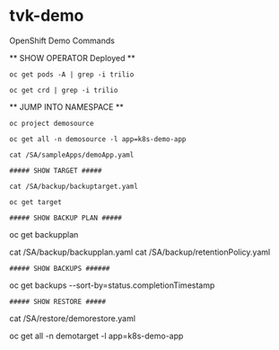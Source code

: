 # tvk-demo


OpenShift Demo Commands

** SHOW OPERATOR Deployed **

```
oc get pods -A | grep -i trilio
```
```
oc get crd | grep -i trilio
```


** JUMP INTO NAMESPACE **

```
oc project demosource
```
```
oc get all -n demosource -l app=k8s-demo-app
```
```
cat /SA/sampleApps/demoApp.yaml
```


	##### SHOW TARGET #####
```
cat /SA/backup/backuptarget.yaml
```
```
oc get target
```



	##### SHOW BACKUP PLAN #####

oc get backupplan

cat /SA/backup/backupplan.yaml
cat /SA/backup/retentionPolicy.yaml

    ##### SHOW BACKUPS ######
oc get backups --sort-by=status.completionTimestamp

	##### SHOW RESTORE #####
cat /SA/restore/demorestore.yaml

oc get all -n demotarget -l app=k8s-demo-app
